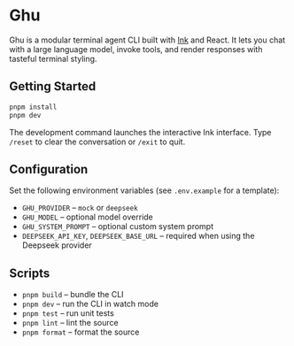 # Ghu

Ghu is a modular terminal agent CLI built with [Ink](https://github.com/vadimdemedes/ink) and React. It lets you chat with a large language model, invoke tools, and render responses with tasteful terminal styling.

## Getting Started

```bash
pnpm install
pnpm dev
```

The development command launches the interactive Ink interface. Type `/reset` to clear the conversation or `/exit` to quit.

## Configuration

Set the following environment variables (see `.env.example` for a template):

- `GHU_PROVIDER` – `mock` or `deepseek`
- `GHU_MODEL` – optional model override
- `GHU_SYSTEM_PROMPT` – optional custom system prompt
- `DEEPSEEK_API_KEY`, `DEEPSEEK_BASE_URL` – required when using the Deepseek provider

## Scripts

- `pnpm build` – bundle the CLI
- `pnpm dev` – run the CLI in watch mode
- `pnpm test` – run unit tests
- `pnpm lint` – lint the source
- `pnpm format` – format the source
